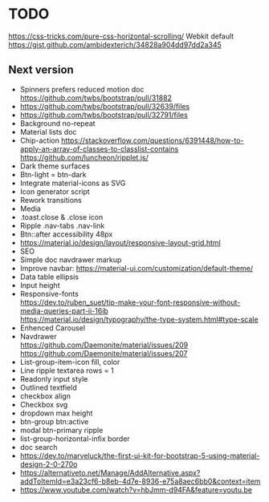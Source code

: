 # TODO

https://css-tricks.com/pure-css-horizontal-scrolling/
Webkit default https://gist.github.com/ambidexterich/34828a904dd97dd2a345

## Next version

- Spinners prefers reduced motion doc  
https://github.com/twbs/bootstrap/pull/31882
- https://github.com/twbs/bootstrap/pull/32639/files
- https://github.com/twbs/bootstrap/pull/32791/files
- Background no-repeat
- Material lists doc
- Chip-action https://stackoverflow.com/questions/6391448/how-to-apply-an-array-of-classes-to-classlist-contains https://github.com/luncheon/ripplet.js/
- Dark theme surfaces
- Btn-light = btn-dark
- Integrate material-icons as SVG
- Icon generator script
- Rework transitions
- Media
- .toast.close & .close icon
- Ripple .nav-tabs .nav-link
- Btn::after accessibility 48px
- https://material.io/design/layout/responsive-layout-grid.html
- SEO
- Simple doc navdrawer markup
- Improve navbar: https://material-ui.com/customization/default-theme/
- Data table ellipsis
- Input height
- Responsive-fonts  
https://dev.to/ruben_suet/tip-make-your-font-responsive-without-media-queries-part-ii-16ib  
https://material.io/design/typography/the-type-system.html#type-scale
- Enhenced Carousel
- Navdrawer  
https://github.com/Daemonite/material/issues/209  
https://github.com/Daemonite/material/issues/207  
- List-group-item-icon fill, color
- Line ripple textarea rows = 1
- Readonly input style
- Outlined textfield
- checkbox align
- Checkbox svg
- dropdown max height
- btn-group btn:active
- modal btn-primary ripple
- list-group-horizontal-infix border
- doc search
- https://dev.to/marveluck/the-first-ui-kit-for-bootstrap-5-using-material-design-2-0-270o
- https://alternativeto.net/Manage/AddAlternative.aspx?addToItemId=e3a23cf6-b8eb-4d7e-8936-e75a8aec6bb0&context=item
- https://www.youtube.com/watch?v=hbJmm-d94FA&feature=youtu.be